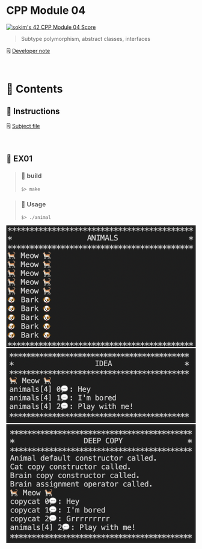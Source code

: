# CPP Module 04


[![sokim's 42 CPP Module 04 Score](https://badge42.vercel.app/api/v2/cl1sxc9pb003009jgq7f86utb/project/2656727)](https://github.com/JaeSeoKim/badge42)

> Subtype polymorphism, abstract classes, interfaces

🗒️ [Developer note](https://pouncing-elbow-0a4.notion.site/Module-04-69f3ff54dad44bdb8f5febb849a2b81d)

</br>

# 🚀 Contents

## 🚩 Instructions

🗒️ [Subject file](https://github.com/S0YKIM/42-SEOUL/blob/main/CPP/module-04/subject/module-04.pdf)

</br>

## 🚩 EX01

> ### 🚀 build
>
> ```shell
> $> make
> ```

> ### 🔖 Usage
>
> ```shell
> $> ./animal
> ```
![image](https://github.com/S0YKIM/42-SEOUL/blob/main/CPP/module-04/img/%EC%8A%A4%ED%81%AC%EB%A6%B0%EC%83%B7%202022-07-22%20%EC%98%A4%ED%9B%84%205.59.40.png)
![image](https://github.com/S0YKIM/42-SEOUL/blob/main/CPP/module-04/img/%EC%8A%A4%ED%81%AC%EB%A6%B0%EC%83%B7%202022-07-22%20%EC%98%A4%ED%9B%84%205.59.46.png)
![image](https://github.com/S0YKIM/42-SEOUL/blob/main/CPP/module-04/img/%EC%8A%A4%ED%81%AC%EB%A6%B0%EC%83%B7%202022-07-22%20%EC%98%A4%ED%9B%84%205.59.52.png)

